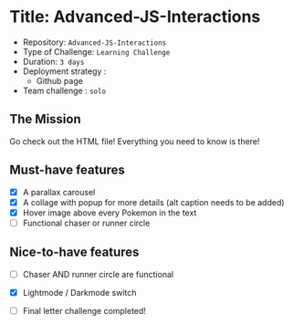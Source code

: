 # Title: Advanced-JS-Interactions

- Repository: `Advanced-JS-Interactions`
- Type of Challenge: `Learning Challenge`
- Duration: `3 days`
- Deployment strategy : 
	- Github page
- Team challenge : `solo`


## The Mission
Go check out the HTML file! Everything you need to know is there!

## Must-have features
- [x] A parallax carousel
- [x] A collage with popup for more details (alt caption needs to be added)
- [x] Hover image above every Pokemon in the text
- [ ] Functional chaser or runner circle

## Nice-to-have features
- [ ] Chaser AND runner circle are functional
- [x]  Lightmode / Darkmode switch
- [ ] Final letter challenge completed!

